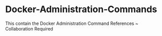 # Docker-Administration-Commands
This contain the Docker Administration Command References ~ Collaboration Required
